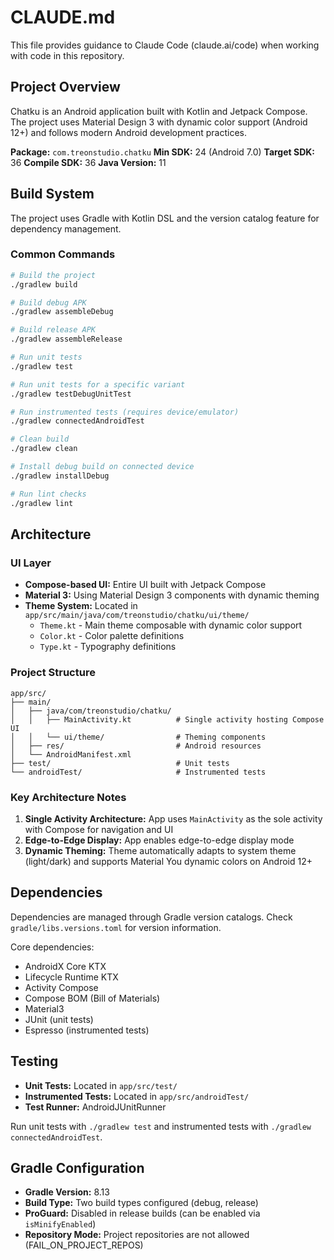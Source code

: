 # CLAUDE.md

This file provides guidance to Claude Code (claude.ai/code) when working with code in this repository.

## Project Overview

Chatku is an Android application built with Kotlin and Jetpack Compose. The project uses Material Design 3 with dynamic color support (Android 12+) and follows modern Android development practices.

**Package:** `com.treonstudio.chatku`
**Min SDK:** 24 (Android 7.0)
**Target SDK:** 36
**Compile SDK:** 36
**Java Version:** 11

## Build System

The project uses Gradle with Kotlin DSL and the version catalog feature for dependency management.

### Common Commands

```bash
# Build the project
./gradlew build

# Build debug APK
./gradlew assembleDebug

# Build release APK
./gradlew assembleRelease

# Run unit tests
./gradlew test

# Run unit tests for a specific variant
./gradlew testDebugUnitTest

# Run instrumented tests (requires device/emulator)
./gradlew connectedAndroidTest

# Clean build
./gradlew clean

# Install debug build on connected device
./gradlew installDebug

# Run lint checks
./gradlew lint
```

## Architecture

### UI Layer
- **Compose-based UI:** Entire UI built with Jetpack Compose
- **Material 3:** Using Material Design 3 components with dynamic theming
- **Theme System:** Located in `app/src/main/java/com/treonstudio/chatku/ui/theme/`
  - `Theme.kt` - Main theme composable with dynamic color support
  - `Color.kt` - Color palette definitions
  - `Type.kt` - Typography definitions

### Project Structure
```
app/src/
├── main/
│   ├── java/com/treonstudio/chatku/
│   │   ├── MainActivity.kt          # Single activity hosting Compose UI
│   │   └── ui/theme/                # Theming components
│   ├── res/                         # Android resources
│   └── AndroidManifest.xml
├── test/                            # Unit tests
└── androidTest/                     # Instrumented tests
```

### Key Architecture Notes

1. **Single Activity Architecture:** App uses `MainActivity` as the sole activity with Compose for navigation and UI
2. **Edge-to-Edge Display:** App enables edge-to-edge display mode
3. **Dynamic Theming:** Theme automatically adapts to system theme (light/dark) and supports Material You dynamic colors on Android 12+

## Dependencies

Dependencies are managed through Gradle version catalogs. Check `gradle/libs.versions.toml` for version information.

Core dependencies:
- AndroidX Core KTX
- Lifecycle Runtime KTX
- Activity Compose
- Compose BOM (Bill of Materials)
- Material3
- JUnit (unit tests)
- Espresso (instrumented tests)

## Testing

- **Unit Tests:** Located in `app/src/test/`
- **Instrumented Tests:** Located in `app/src/androidTest/`
- **Test Runner:** AndroidJUnitRunner

Run unit tests with `./gradlew test` and instrumented tests with `./gradlew connectedAndroidTest`.

## Gradle Configuration

- **Gradle Version:** 8.13
- **Build Type:** Two build types configured (debug, release)
- **ProGuard:** Disabled in release builds (can be enabled via `isMinifyEnabled`)
- **Repository Mode:** Project repositories are not allowed (FAIL_ON_PROJECT_REPOS)

